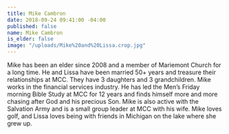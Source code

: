 ```yaml
---
title: Mike Cambron
date: 2018-09-24 09:41:00 -04:00
published: false
name: Mike Cambron
is_elder: false
image: "/uploads/Mike%20and%20Lissa.crop.jpg"
---
```


Mike has been an elder since 2008 and a member of Mariemont Church for a long time. He and Lissa have been married 50+ years and treasure their relationships at MCC. They have 3 daughters and 3 grandchildren. Mike works in the financial services industry. He has led the Men’s Friday morning Bible Study at MCC for 12 years  and finds himself more and more chasing after God and his precious Son. Mike is also active with the Salvation Army and is a small group leader at MCC with his wife. Mike loves golf, and Lissa loves being with friends in Michigan on the lake where she grew up.
